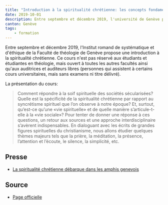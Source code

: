 ```yaml
---
title: "Introduction à la spiritualité chrétienne: les concepts fondamentaux"
date: 2019-10-01
description: Entre septembre et décembre 2019, l'université de Genève propose une introduction à la spiritualité chrétienne.
canton: Genève
tags:
    - formation
---
```


Entre septembre et décembre 2019, l'Institut romand de systématique et d'éthique de la Faculté de théologie de Genève propose une introduction à la spiritualité chrétienne. 
Ce cours n'est pas réservé aux étudiants et étudiantes en théologie, mais ouvert à toutes les autres facultés ainsi qu'aux auditrices et auditeurs libres (personnes qui assistent à certains cours universitaires, mais sans examens ni titre délivré).

La présentation du cours: 

> Comment répondre à la soif spirituelle des sociétés sécularisées? Quelle est la spécificité de la spiritualité chrétienne par rapport au syncrétisme spirituel que l’on observe à notre époque? Et, surtout, qu’est-ce qu’une «vie spirituelle» et de quelle manière s’articule-t- elle à la «vie sociale»? Pour tenter de donner une réponse à ces questions, un retour aux sources et une approche interdisciplinaire s’avèrent indispensables. En dialoguant avec les écrits de grandes figures spirituelles du christianisme, nous allons étudier quelques thèmes majeurs tels que la prière, la méditation, la présence, l’attention et l’écoute, le silence, la simplicité, etc.

## Presse

-  [La spiritualité chrétienne débarque dans les amphis genevois](https://www.protestinfo.ch/spiritualites/2019/09/la-spiritualite-chretienne-debarque-dans-les-amphis-genevois-ge-unige)

## Source

- [Page officielle](https://www.unige.ch/theologie/irse/actualites/introduction-a-la-spiritualite-chretienne-les-concepts-fondamentaux-cours-du-semestre-dautomne-2019/)